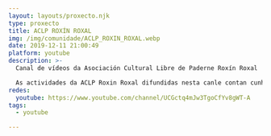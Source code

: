 ```yaml
---
layout: layouts/proxecto.njk
type: proxecto
title: ACLP ROXÍN ROXAL
img: /img/comunidade/ACLP_ROXIN_ROXAL.webp
date: 2019-12-11 21:00:49
platform: youtube
description: >-
  Canal de vídeos da Asociación Cultural Libre de Paderne Roxín Roxal

  As actividades da ACLP Roxin Roxal difundidas nesta canle contan cunha subvención da Deputación de A Coruña
redes:
  youtube: https://www.youtube.com/channel/UCGctq4mJw3TgoCfYv8gWT-A
tags:
  - youtube

---
```


